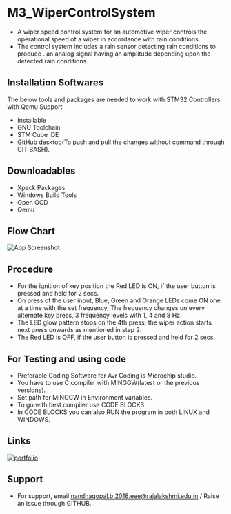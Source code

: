 # M3_WiperControlSystem

* A wiper speed control system for an automotive wiper controls the operational speed of a wiper in accordance with rain conditions.
* The control system includes a rain sensor  detecting rain conditions to produce . an analog signal having an amplitude depending upon the detected rain conditions.

## Installation Softwares

The below tools and packages are needed to work with STM32 Controllers with Qemu Support
* Installable
* GNU Toolchain
* STM Cube IDE
* GitHub desktop(To push and pull the changes without command through GIT BASH).

## Downloadables
* Xpack Packages
* Windows Build Tools
* Open OCD
* Qemu

## Flow Chart

![App Screenshot](https://images.unsplash.com/photo-1652446246111-11497bb5908d?ixlib=rb-1.2.1&ixid=MnwxMjA3fDB8MHxwcm9maWxlLXBhZ2V8MXx8fGVufDB8fHx8&auto=format&fit=crop&w=600&q=60)


## Procedure

*  For the ignition of key position the Red LED is ON, if the user button is pressed and held for 2 secs.
* On press of the user input, Blue, Green and Orange LEDs come ON one at a time with the set frequency, The frequency changes on every alternate key press, 3 frequency levels with 1, 4 and 8 Hz.
* The LED glow pattern stops on the 4th press; the wiper action starts next press onwards as mentioned in step 2.
* The Red LED is OFF, if the user button is pressed and held for 2 secs.

## For Testing and using code

* Preferable Coding Software for Avr Coding is Microchip studio.
* You have to use C compiler with MINGGW(latest or the previous versions).
* Set path for MINGGW in Environment variables.
* To go with best compiler use CODE BLOCKS.
* In CODE BLOCKS you can also RUN the program in both LINUX and WINDOWS.

## Links

[![portfolio](https://img.shields.io/badge/my_portfolio-000?style=for-the-badge&logo=ko-fi&logoColor=white)](https://github.com/Nandhagopal072/M3_WiperControlSystem.git)

## Support

* For support, email nandhagopal.b.2018.eee@rajalakshmi.edu.in / Raise an issue through GITHUB.
